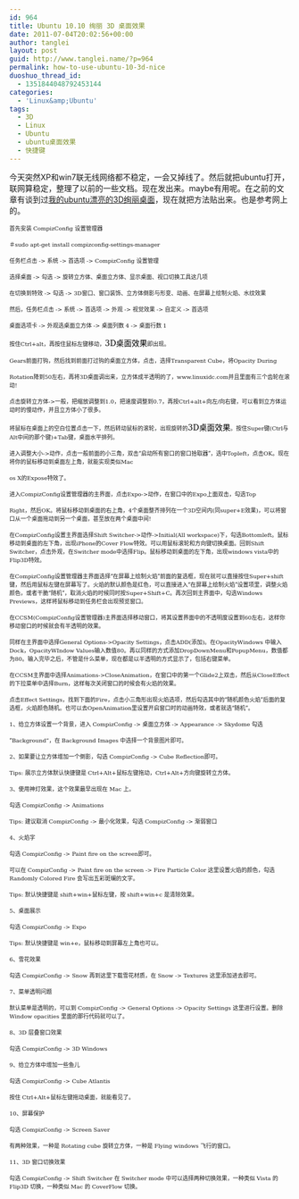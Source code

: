```yaml
---
id: 964
title: Ubuntu 10.10 绚丽 3D 桌面效果
date: 2011-07-04T20:02:56+00:00
author: tanglei
layout: post
guid: http://www.tanglei.name/?p=964
permalink: how-to-use-ubuntu-10-3d-nice
duoshuo_thread_id:
  - 1351844048792453144
categories:
  - 'Linux&amp;Ubuntu'
tags:
  - 3D
  - Linux
  - Ubuntu
  - ubuntu桌面效果
  - 快捷键
---
```

今天突然XP和win7联无线网络都不稳定，一会又掉线了。然后就把ubuntu打开，联网算稳定，整理了以前的一些文档。现在发出来。maybe有用呢。在之前的文章有谈到过[我的ubuntu漂亮的3D绚丽桌面](http://www.tanglei.name/my-ubuntu10-10/)，现在就把方法贴出来。也是参考网上的。

<!-- 		@page { margin: 2cm } 		P { margin-bottom: 0.21cm } -->

<p lang="zh-CN">
  <span style="font-size: x-small;">首先安装 </span><span style="font-family: 'DejaVu Serif', serif;"><span style="font-size: x-small;">CompizConfig </span></span><span style="font-size: x-small;">设置管理器</span>
</p>

<p lang="zh-CN">
  <span style="font-size: x-small;">＃</span><span style="font-family: 'DejaVu Serif', serif;"><span style="font-size: x-small;">sudo apt-get install compizconfig-settings-manager</span></span>
</p>

<p lang="zh-CN">
  <span style="font-size: x-small;">任务栏点击 </span><span style="font-family: 'DejaVu Serif', serif;"><span style="font-size: x-small;">-> </span></span><span style="font-size: x-small;">系统 </span><span style="font-family: 'DejaVu Serif', serif;"><span style="font-size: x-small;">-> </span></span><span style="font-size: x-small;">首选项 </span><span style="font-family: 'DejaVu Serif', serif;"><span style="font-size: x-small;">-> CompizConfig </span></span><span style="font-size: x-small;">设置管理</span>
</p>

<p lang="zh-CN">
  <span style="font-size: x-small;">选择桌面 </span><span style="font-family: 'DejaVu Serif', serif;"><span style="font-size: x-small;">-> </span></span><span style="font-size: x-small;">勾选 </span><span style="font-family: 'DejaVu Serif', serif;"><span style="font-size: x-small;">-> </span></span><span style="font-size: x-small;">旋转立方体、桌面立方体、显示桌面、视口切换工具这几项</span>
</p>

<p lang="zh-CN">
  <span style="font-size: x-small;">在切换到特效 </span><span style="font-family: 'DejaVu Serif', serif;"><span style="font-size: x-small;">-> </span></span><span style="font-size: x-small;">勾选 </span><span style="font-family: 'DejaVu Serif', serif;"><span style="font-size: x-small;">-> 3D</span></span><span style="font-size: x-small;">窗口、窗口装饰、立方体倒影与形变、动画、在屏幕上绘制火焰、水纹效果</span>
</p>

<p lang="zh-CN">
  <span style="font-size: x-small;">然后，任务栏点击 </span><span style="font-family: 'DejaVu Serif', serif;"><span style="font-size: x-small;">-> </span></span><span style="font-size: x-small;">系统 </span><span style="font-family: 'DejaVu Serif', serif;"><span style="font-size: x-small;">-> </span></span><span style="font-size: x-small;">首选项 </span><span style="font-family: 'DejaVu Serif', serif;"><span style="font-size: x-small;">-> </span></span><span style="font-size: x-small;">外观 </span><span style="font-family: 'DejaVu Serif', serif;"><span style="font-size: x-small;">-> </span></span><span style="font-size: x-small;">视觉效果 </span><span style="font-family: 'DejaVu Serif', serif;"><span style="font-size: x-small;">-> </span></span><span style="font-size: x-small;">自定义 </span><span style="font-family: 'DejaVu Serif', serif;"><span style="font-size: x-small;">-> </span></span><span style="font-size: x-small;">首选项</span>
</p>

<p lang="zh-CN">
  <span style="font-size: x-small;">桌面选项卡 </span><span style="font-family: 'DejaVu Serif', serif;"><span style="font-size: x-small;">-> </span></span><span style="font-size: x-small;">外观选桌面立方体 </span><span style="font-family: 'DejaVu Serif', serif;"><span style="font-size: x-small;">-> </span></span><span style="font-size: x-small;">桌面列数 </span><span style="font-family: 'DejaVu Serif', serif;"><span style="font-size: x-small;">4 -> </span></span><span style="font-size: x-small;">桌面行数 </span><span style="font-family: 'DejaVu Serif', serif;"><span style="font-size: x-small;">1</span></span>
</p>

<a name="baidusnap4"></a> <span style="font-size: x-small;">按住</span><span style="font-family: 'DejaVu Serif', serif;"><span style="font-size: x-small;">Ctrl+alt</span></span><span style="font-size: x-small;">，再按住鼠标左键移动，</span><span style="font-family: 'DejaVu Serif', serif;"><span style="color: #000000;">3D</span></span><span style="color: #000000;">桌面效果</span><span style="font-size: x-small;">即出现。</span>

<p lang="zh-CN">
  <span style="font-family: 'DejaVu Serif', serif;"><span style="font-size: x-small;">Gears</span></span><span style="font-size: x-small;">前面打钩，然后找到前面打过钩的桌面立方体，点击，选择</span><span style="font-family: 'DejaVu Serif', serif;"><span style="font-size: x-small;">Transparent Cube</span></span><span style="font-size: x-small;">，将</span><span style="font-family: 'DejaVu Serif', serif;"><span style="font-size: x-small;">Opacity During</span></span>
</p>

<p lang="zh-CN">
  <span style="font-family: 'DejaVu Serif', serif;"><span style="font-size: x-small;">Rotation</span></span><span style="font-size: x-small;">降到</span><span style="font-family: 'DejaVu Serif', serif;"><span style="font-size: x-small;">50</span></span><span style="font-size: x-small;">左右，再将</span><span style="font-family: 'DejaVu Serif', serif;"><span style="font-size: x-small;">3D</span></span><span style="font-size: x-small;">桌面调出来，立方体成半透明的了，</span><span style="font-family: 'DejaVu Serif', serif;"><span style="font-size: x-small;">www.linuxidc.com</span></span><span style="font-size: x-small;">并且里面有三个齿轮在滚动</span><span style="font-family: 'DejaVu Serif', serif;"><span style="font-size: x-small;">!</span></span>
</p>

<p lang="zh-CN">
  <span style="font-size: x-small;">点击旋转立方体</span><span style="font-family: 'DejaVu Serif', serif;"><span style="font-size: x-small;">-></span></span><span style="font-size: x-small;">一般，把缩放调整到</span><span style="font-family: 'DejaVu Serif', serif;"><span style="font-size: x-small;">1.0</span></span><span style="font-size: x-small;">，把速度调整到</span><span style="font-family: 'DejaVu Serif', serif;"><span style="font-size: x-small;">0.7</span></span><span style="font-size: x-small;">，再按</span><span style="font-family: 'DejaVu Serif', serif;"><span style="font-size: x-small;">Ctrl+alt+</span></span><span style="font-size: x-small;">向左</span><span style="font-family: 'DejaVu Serif', serif;"><span style="font-size: x-small;">/</span></span><span style="font-size: x-small;">向右键，可以看到立方体运动时的慢动作，并且立方体小了很多。</span>
</p>

<span style="font-size: x-small;">将鼠标在桌面上的空白位置点击一下，然后转动鼠标的滚轮，出现旋转的</span><span style="font-family: 'DejaVu Serif', serif;"><span style="color: #000000;">3D</span></span><span style="color: #000000;">桌面效果</span><span style="font-size: x-small;">。按住</span><span style="font-family: 'DejaVu Serif', serif;"><span style="font-size: x-small;">Super</span></span><span style="font-size: x-small;">键</span><span style="font-family: 'DejaVu Serif', serif;"><span style="font-size: x-small;">(Ctrl</span></span><span style="font-size: x-small;">与</span><span style="font-family: 'DejaVu Serif', serif;"><span style="font-size: x-small;">Alt</span></span><span style="font-size: x-small;">中间的那个键</span><span style="font-family: 'DejaVu Serif', serif;"><span style="font-size: x-small;">)+Tab</span></span><span style="font-size: x-small;">键，桌面水平排列。</span>

<p lang="zh-CN">
  <span style="font-size: x-small;">进入调整大小</span><span style="font-family: 'DejaVu Serif', serif;"><span style="font-size: x-small;">-></span></span><span style="font-size: x-small;">动作，点击一般前面的小三角，双击“启动所有窗口的窗口拾取器”，选中</span><span style="font-family: 'DejaVu Serif', serif;"><span style="font-size: x-small;">Topleft</span></span><span style="font-size: x-small;">，点击</span><span style="font-family: 'DejaVu Serif', serif;"><span style="font-size: x-small;">OK</span></span><span style="font-size: x-small;">。现在将你的鼠标移动到桌面左上角，就能实现类似</span><span style="font-family: 'DejaVu Serif', serif;"><span style="font-size: x-small;">Mac</span></span>
</p>

<p lang="zh-CN">
  <span style="font-family: 'DejaVu Serif', serif;"><span style="font-size: x-small;">os X</span></span><span style="font-size: x-small;">的</span><span style="font-family: 'DejaVu Serif', serif;"><span style="font-size: x-small;">Expose</span></span><span style="font-size: x-small;">特效了。</span>
</p>

<p lang="zh-CN">
  <span style="font-size: x-small;">进入</span><span style="font-family: 'DejaVu Serif', serif;"><span style="font-size: x-small;">CompizConfig</span></span><span style="font-size: x-small;">设置管理器的主界面，点击</span><span style="font-family: 'DejaVu Serif', serif;"><span style="font-size: x-small;">Expo-></span></span><span style="font-size: x-small;">动作，在窗口中的</span><span style="font-family: 'DejaVu Serif', serif;"><span style="font-size: x-small;">Expo</span></span><span style="font-size: x-small;">上面双击，勾选</span><span style="font-family: 'DejaVu Serif', serif;"><span style="font-size: x-small;">Top</span></span>
</p>

<p lang="zh-CN">
  <span style="font-family: 'DejaVu Serif', serif;"><span style="font-size: x-small;">Right</span></span><span style="font-size: x-small;">，然后</span><span style="font-family: 'DejaVu Serif', serif;"><span style="font-size: x-small;">OK</span></span><span style="font-size: x-small;">。将鼠标移动到桌面的右上角，</span><span style="font-family: 'DejaVu Serif', serif;"><span style="font-size: x-small;">4</span></span><span style="font-size: x-small;">个桌面整齐排列在一个</span><span style="font-family: 'DejaVu Serif', serif;"><span style="font-size: x-small;">3D</span></span><span style="font-size: x-small;">空间内</span><span style="font-family: 'DejaVu Serif', serif;"><span style="font-size: x-small;">(</span></span><span style="font-size: x-small;">同</span><span style="font-family: 'DejaVu Serif', serif;"><span style="font-size: x-small;">super+E</span></span><span style="font-size: x-small;">效果</span><span style="font-family: 'DejaVu Serif', serif;"><span style="font-size: x-small;">)</span></span><span style="font-size: x-small;">，可以将窗口从一个桌面拖动到另一个桌面，甚至放在两个桌面中间</span><span style="font-family: 'DejaVu Serif', serif;"><span style="font-size: x-small;">!</span></span>
</p>

<p lang="zh-CN">
  <span style="font-size: x-small;">在</span><span style="font-family: 'DejaVu Serif', serif;"><span style="font-size: x-small;">CompizConfig</span></span><span style="font-size: x-small;">设置主界面选择</span><span style="font-family: 'DejaVu Serif', serif;"><span style="font-size: x-small;">Shift Switcher-></span></span><span style="font-size: x-small;">动作</span><span style="font-family: 'DejaVu Serif', serif;"><span style="font-size: x-small;">->Initial(All workspace)</span></span><span style="font-size: x-small;">下，勾选</span><span style="font-family: 'DejaVu Serif', serif;"><span style="font-size: x-small;">Bottomleft</span></span><span style="font-size: x-small;">。鼠标移动到桌面的左下角，出现</span><span style="font-family: 'DejaVu Serif', serif;"><span style="font-size: x-small;">iPhone</span></span><span style="font-size: x-small;">的</span><span style="font-family: 'DejaVu Serif', serif;"><span style="font-size: x-small;">Cover Flow</span></span><span style="font-size: x-small;">特效。可以用鼠标滚轮和方向键切换桌面。回到</span><span style="font-family: 'DejaVu Serif', serif;"><span style="font-size: x-small;">Shift Switcher</span></span><span style="font-size: x-small;">，点击外观，在</span><span style="font-family: 'DejaVu Serif', serif;"><span style="font-size: x-small;">Switcher mode</span></span><span style="font-size: x-small;">中选择</span><span style="font-family: 'DejaVu Serif', serif;"><span style="font-size: x-small;">Flip</span></span><span style="font-size: x-small;">。鼠标移动到桌面的左下角，出现</span><span style="font-family: 'DejaVu Serif', serif;"><span style="font-size: x-small;">windows vista</span></span><span style="font-size: x-small;">中的</span><span style="font-family: 'DejaVu Serif', serif;"><span style="font-size: x-small;">Flip3D</span></span><span style="font-size: x-small;">特效。</span>
</p>

<p lang="zh-CN">
  <span style="font-size: x-small;">在</span><span style="font-family: 'DejaVu Serif', serif;"><span style="font-size: x-small;">CompizConfig</span></span><span style="font-size: x-small;">设置管理器主界面选择“在屏幕上绘制火焰”前面的复选框，现在就可以直接按住</span><span style="font-family: 'DejaVu Serif', serif;"><span style="font-size: x-small;">Super+shift</span></span><span style="font-size: x-small;">键，然后用鼠标左键在屏幕写了。火焰的默认颜色是红色，可以直接进入“在屏幕上绘制火焰”设置项里，调整火焰颜色，或者干脆“随机”，取消火焰的时候同时按</span><span style="font-family: 'DejaVu Serif', serif;"><span style="font-size: x-small;">Super+Shift+C</span></span><span style="font-size: x-small;">。再次回到主界面中，勾选</span><span style="font-family: 'DejaVu Serif', serif;"><span style="font-size: x-small;">Windows Previews</span></span><span style="font-size: x-small;">，这样将鼠标移动到任务栏会出现预览窗口。</span>
</p>

<p lang="zh-CN">
  <span style="font-size: x-small;">在</span><span style="font-family: 'DejaVu Serif', serif;"><span style="font-size: x-small;">CCSM(CompizConfig</span></span><span style="font-size: x-small;">设置管理器</span><span style="font-family: 'DejaVu Serif', serif;"><span style="font-size: x-small;">)</span></span><span style="font-size: x-small;">主界面选择移动窗口，将其设置界面中的不透明度设置到</span><span style="font-family: 'DejaVu Serif', serif;"><span style="font-size: x-small;">60</span></span><span style="font-size: x-small;">左右，这样你移动窗口的时候就会有半透明的效果。</span>
</p>

<p lang="zh-CN">
  <span style="font-size: x-small;">同样在主界面中选择</span><span style="font-family: 'DejaVu Serif', serif;"><span style="font-size: x-small;">General Options->Opacity Settings</span></span><span style="font-size: x-small;">，点击</span><span style="font-family: 'DejaVu Serif', serif;"><span style="font-size: x-small;">ADD(</span></span><span style="font-size: x-small;">添加</span><span style="font-family: 'DejaVu Serif', serif;"><span style="font-size: x-small;">)</span></span><span style="font-size: x-small;">。在</span><span style="font-family: 'DejaVu Serif', serif;"><span style="font-size: x-small;">OpacityWindows </span></span><span style="font-size: x-small;">中输入</span><span style="font-family: 'DejaVu Serif', serif;"><span style="font-size: x-small;">Dock</span></span><span style="font-size: x-small;">，</span><span style="font-family: 'DejaVu Serif', serif;"><span style="font-size: x-small;">OpacityWIndow Values</span></span><span style="font-size: x-small;">输入数值</span><span style="font-family: 'DejaVu Serif', serif;"><span style="font-size: x-small;">80</span></span><span style="font-size: x-small;">。再以同样的方式添加</span><span style="font-family: 'DejaVu Serif', serif;"><span style="font-size: x-small;">DropDownMenu</span></span><span style="font-size: x-small;">和</span><span style="font-family: 'DejaVu Serif', serif;"><span style="font-size: x-small;">PopupMenu</span></span><span style="font-size: x-small;">，数值都为</span><span style="font-family: 'DejaVu Serif', serif;"><span style="font-size: x-small;">80</span></span><span style="font-size: x-small;">。输入完毕之后，不管是什么菜单，现在都是以半透明的方式显示了，包括右键菜单。</span>
</p>

<p lang="zh-CN">
  <span style="font-size: x-small;">在</span><span style="font-family: 'DejaVu Serif', serif;"><span style="font-size: x-small;">CCSM</span></span><span style="font-size: x-small;">主界面中选择</span><span style="font-family: 'DejaVu Serif', serif;"><span style="font-size: x-small;">Animations->CloseAnimation</span></span><span style="font-size: x-small;">，在窗口中的第一个</span><span style="font-family: 'DejaVu Serif', serif;"><span style="font-size: x-small;">Glide2</span></span><span style="font-size: x-small;">上双击，然后从</span><span style="font-family: 'DejaVu Serif', serif;"><span style="font-size: x-small;">CloseEffect</span></span><span style="font-size: x-small;">的下拉菜单中选择</span><span style="font-family: 'DejaVu Serif', serif;"><span style="font-size: x-small;">Burn</span></span><span style="font-size: x-small;">，这样每次关闭窗口的时候会有火焰的效果。</span>
</p>

<p lang="zh-CN">
  <span style="font-size: x-small;">点击</span><span style="font-family: 'DejaVu Serif', serif;"><span style="font-size: x-small;">Effect Settings</span></span><span style="font-size: x-small;">，找到下面的</span><span style="font-family: 'DejaVu Serif', serif;"><span style="font-size: x-small;">Fire</span></span><span style="font-size: x-small;">，点击小三角形出现火焰选项，然后勾选其中的“随机颜色火焰”后面的复选框，火焰颜色随机。也可以去</span><span style="font-family: 'DejaVu Serif', serif;"><span style="font-size: x-small;">OpenAnimation</span></span><span style="font-size: x-small;">里设置开启窗口时的动画特效，或者就选“随机”。</span>
</p>

<p lang="zh-CN">
  <span style="font-family: 'DejaVu Serif', serif;"><span style="font-size: x-small;">1</span></span><span style="font-size: x-small;">、给立方体设置一个背景，进入 </span><span style="font-family: 'DejaVu Serif', serif;"><span style="font-size: x-small;">CompizConfig -> </span></span><span style="font-size: x-small;">桌面立方体 </span><span style="font-family: 'DejaVu Serif', serif;"><span style="font-size: x-small;">-> Appearance -> Skydome </span></span><span style="font-size: x-small;">勾选</span>
</p>

<p lang="zh-CN">
  <span style="font-size: x-small;"> “</span><span style="font-family: 'DejaVu Serif', serif;"><span style="font-size: x-small;">Background”</span></span><span style="font-size: x-small;">，在 </span><span style="font-family: 'DejaVu Serif', serif;"><span style="font-size: x-small;">Background Images </span></span><span style="font-size: x-small;">中选择一个背景图片即可。</span>
</p>

<p lang="zh-CN">
  <span style="font-family: 'DejaVu Serif', serif;"><span style="font-size: x-small;">2</span></span><span style="font-size: x-small;">、如果要让立方体增加一个倒影，勾选 </span><span style="font-family: 'DejaVu Serif', serif;"><span style="font-size: x-small;">CompizConfig -> Cube Reflection</span></span><span style="font-size: x-small;">即可。</span>
</p>

<p lang="zh-CN">
  <span style="font-family: 'DejaVu Serif', serif;"><span style="font-size: x-small;">Tips: </span></span><span style="font-size: x-small;">展示立方体默认快捷键是 </span><span style="font-family: 'DejaVu Serif', serif;"><span style="font-size: x-small;">Ctrl+Alt+</span></span><span style="font-size: x-small;">鼠标左键拖动，</span><span style="font-family: 'DejaVu Serif', serif;"><span style="font-size: x-small;">Ctrl+Alt+</span></span><span style="font-size: x-small;">方向键旋转立方体。</span>
</p>

<p lang="zh-CN">
  <span style="font-family: 'DejaVu Serif', serif;"><span style="font-size: x-small;">3</span></span><span style="font-size: x-small;">、使用神灯效果，这个效果最早出现在 </span><span style="font-family: 'DejaVu Serif', serif;"><span style="font-size: x-small;">Mac </span></span><span style="font-size: x-small;">上。</span>
</p>

<p lang="zh-CN">
  <span style="font-size: x-small;">勾选 </span><span style="font-family: 'DejaVu Serif', serif;"><span style="font-size: x-small;">CompizConfig -> Animations</span></span>
</p>

<p lang="zh-CN">
  <span style="font-family: 'DejaVu Serif', serif;"><span style="font-size: x-small;">Tips: </span></span><span style="font-size: x-small;">建议取消 </span><span style="font-family: 'DejaVu Serif', serif;"><span style="font-size: x-small;">CompizConfig -> </span></span><span style="font-size: x-small;">最小化效果，勾选 </span><span style="font-family: 'DejaVu Serif', serif;"><span style="font-size: x-small;">CompizConfig -> </span></span><span style="font-size: x-small;">渐弱窗口</span>
</p>

<p lang="zh-CN">
  <span style="font-family: 'DejaVu Serif', serif;"><span style="font-size: x-small;">4</span></span><span style="font-size: x-small;">、火焰字</span>
</p>

<p lang="zh-CN">
  <span style="font-size: x-small;">勾选 </span><span style="font-family: 'DejaVu Serif', serif;"><span style="font-size: x-small;">CompizConfig -> Paint fire on the screen</span></span><span style="font-size: x-small;">即可。</span>
</p>

<p lang="zh-CN">
  <span style="font-size: x-small;">可以在 </span><span style="font-family: 'DejaVu Serif', serif;"><span style="font-size: x-small;">CompizConfig -> Paint fire on the screen -> Fire Particle Color </span></span><span style="font-size: x-small;">这里设置火焰的颜色，勾选 </span><span style="font-family: 'DejaVu Serif', serif;"><span style="font-size: x-small;">Randomly Colored Fire </span></span><span style="font-size: x-small;">会写出五彩斑斓的文字。</span>
</p>

<p lang="zh-CN">
  <span style="font-family: 'DejaVu Serif', serif;"><span style="font-size: x-small;">Tips: </span></span><span style="font-size: x-small;">默认快捷键是 </span><span style="font-family: 'DejaVu Serif', serif;"><span style="font-size: x-small;">shift+win+</span></span><span style="font-size: x-small;">鼠标左键，按 </span><span style="font-family: 'DejaVu Serif', serif;"><span style="font-size: x-small;">shift+win+c </span></span><span style="font-size: x-small;">是清除效果。</span>
</p>

<p lang="zh-CN">
  <span style="font-family: 'DejaVu Serif', serif;"><span style="font-size: x-small;">5</span></span><span style="font-size: x-small;">、桌面展示</span>
</p>

<p lang="zh-CN">
  <span style="font-size: x-small;">勾选 </span><span style="font-family: 'DejaVu Serif', serif;"><span style="font-size: x-small;">CompizConfig -> Expo</span></span>
</p>

<p lang="zh-CN">
  <span style="font-family: 'DejaVu Serif', serif;"><span style="font-size: x-small;">Tips: </span></span><span style="font-size: x-small;">默认快捷键是 </span><span style="font-family: 'DejaVu Serif', serif;"><span style="font-size: x-small;">win+e</span></span><span style="font-size: x-small;">，鼠标移动到屏幕左上角也可以。</span>
</p>

<p lang="zh-CN">
  <span style="font-family: 'DejaVu Serif', serif;"><span style="font-size: x-small;">6</span></span><span style="font-size: x-small;">、雪花效果</span>
</p>

<p lang="zh-CN">
  <span style="font-size: x-small;">勾选 </span><span style="font-family: 'DejaVu Serif', serif;"><span style="font-size: x-small;">CompizConfig -> Snow </span></span><span style="font-size: x-small;">再到这里下载雪花材质，在 </span><span style="font-family: 'DejaVu Serif', serif;"><span style="font-size: x-small;">Snow -> Textures </span></span><span style="font-size: x-small;">这里添加进去即可。</span>
</p>

<p lang="zh-CN">
  <span style="font-family: 'DejaVu Serif', serif;"><span style="font-size: x-small;">7</span></span><span style="font-size: x-small;">、菜单透明问题</span>
</p>

<p lang="zh-CN">
  <span style="font-size: x-small;">默认菜单是透明的，可以到 </span><span style="font-family: 'DejaVu Serif', serif;"><span style="font-size: x-small;">CompizConfig -> General Options -> Opacity Settings </span></span><span style="font-size: x-small;">这里进行设置。删除 </span><span style="font-family: 'DejaVu Serif', serif;"><span style="font-size: x-small;">Window opacities </span></span><span style="font-size: x-small;">里面的那行代码就可以了。</span>
</p>

<p lang="zh-CN">
  <span style="font-family: 'DejaVu Serif', serif;"><span style="font-size: x-small;">8</span></span><span style="font-size: x-small;">、</span><span style="font-family: 'DejaVu Serif', serif;"><span style="font-size: x-small;">3D </span></span><span style="font-size: x-small;">层叠窗口效果</span>
</p>

<p lang="zh-CN">
  <span style="font-size: x-small;">勾选 </span><span style="font-family: 'DejaVu Serif', serif;"><span style="font-size: x-small;">CompizConfig -> 3D Windows</span></span>
</p>

<p lang="zh-CN">
  <span style="font-family: 'DejaVu Serif', serif;"><span style="font-size: x-small;">9</span></span><span style="font-size: x-small;">、给立方体中增加一些鱼儿</span>
</p>

<p lang="zh-CN">
  <span style="font-size: x-small;">勾选 </span><span style="font-family: 'DejaVu Serif', serif;"><span style="font-size: x-small;">CompizConfig -> Cube Atlantis</span></span>
</p>

<p lang="zh-CN">
  <span style="font-size: x-small;">按住 </span><span style="font-family: 'DejaVu Serif', serif;"><span style="font-size: x-small;">Ctrl+Alt+</span></span><span style="font-size: x-small;">鼠标左键拖动桌面，就能看见了。</span>
</p>

<p lang="zh-CN">
  <span style="font-family: 'DejaVu Serif', serif;"><span style="font-size: x-small;">10</span></span><span style="font-size: x-small;">、屏幕保护</span>
</p>

<p lang="zh-CN">
  <span style="font-size: x-small;">勾选 </span><span style="font-family: 'DejaVu Serif', serif;"><span style="font-size: x-small;">CompizConfig -> Screen Saver</span></span>
</p>

<p lang="zh-CN">
  <span style="font-size: x-small;">有两种效果，一种是 </span><span style="font-family: 'DejaVu Serif', serif;"><span style="font-size: x-small;">Rotating cube </span></span><span style="font-size: x-small;">旋转立方体，一种是 </span><span style="font-family: 'DejaVu Serif', serif;"><span style="font-size: x-small;">Flying windows </span></span><span style="font-size: x-small;">飞行的窗口。</span>
</p>

<p lang="zh-CN">
  <span style="font-family: 'DejaVu Serif', serif;"><span style="font-size: x-small;">11</span></span><span style="font-size: x-small;">、</span><span style="font-family: 'DejaVu Serif', serif;"><span style="font-size: x-small;">3D </span></span><span style="font-size: x-small;">窗口切换效果</span>
</p>

<p lang="zh-CN">
  <span style="font-size: x-small;">勾选 </span><span style="font-family: 'DejaVu Serif', serif;"><span style="font-size: x-small;">CompizConfig -> Shift Switcher </span></span><span style="font-size: x-small;">在 </span><span style="font-family: 'DejaVu Serif', serif;"><span style="font-size: x-small;">Switcher mode </span></span><span style="font-size: x-small;">中可以选择两种切换效果，一种类似 </span><span style="font-family: 'DejaVu Serif', serif;"><span style="font-size: x-small;">Vista </span></span><span style="font-size: x-small;">的 </span><span style="font-family: 'DejaVu Serif', serif;"><span style="font-size: x-small;">Flip3D </span></span><span style="font-size: x-small;">切换，一种类似 </span><span style="font-family: 'DejaVu Serif', serif;"><span style="font-size: x-small;">Mac </span></span><span style="font-size: x-small;">的 </span><span style="font-family: 'DejaVu Serif', serif;"><span style="font-size: x-small;">CoverFlow </span></span><span style="font-size: x-small;">切换。</span>
</p>
